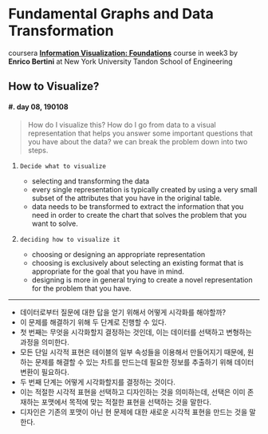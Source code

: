 Fundamental Graphs and Data Transformation
==========================================

coursera **[Information Visualization: Foundations](https://www.coursera.org/learn/information-visualization-fundamentals/)** course in week3 by **Enrico Bertini** at New York University Tandon School of Engineering

How to Visualize?
-----------------

#### #. day 08, 190108

> How do I visualize this? How do I go from data to a visual representation that helps you answer some important questions that you have about the data? we can break the problem down into two steps.

1.	`Decide what to visualize`

	-	selecting and transforming the data
	-	every single representation is typically created by using a very small subset of the attributes that you have in the original table.
	-	data needs to be transformed to extract the information that you need in order to create the chart that solves the problem that you want to solve.

2.	`deciding how to visualize it`

	-	choosing or designing an appropriate representation
	-	choosing is exclusively about selecting an existing format that is appropriate for the goal that you have in mind.
	-	designing is more in general trying to create a novel representation for the problem that you have.

---

-	데이터로부터 질문에 대한 답을 얻기 위해서 어떻게 시각화를 해야할까?
-	이 문제를 해결하기 위해 두 단계로 진행할 수 있다.
-	첫 번째는 무엇을 시각화할지 결정하는 것인데, 이는 데이터를 선택하고 변형하는 과정을 의미한다.
-	모든 단일 시각적 표현은 테이블의 일부 속성들을 이용해서 만들어지기 때문에, 원하는 문제를 해결할 수 있는 차트를 만드는데 필요한 정보를 추출하기 위해 데이터 변환이 필요하다.  
-	두 번째 단계는 어떻게 시각화할지를 결정하는 것이다.
-	이는 적절한 시각적 표현을 선택하고 디자인하는 것을 의미하는데, 선택은 이미 존재하는 포맷에서 목적에 맞는 적절한 표현을 선택하는 것을 말한다.
-	디자인은 기존의 포맷이 아닌 현 문제에 대한 새로운 시각적 표현을 만드는 것을 말한다.
